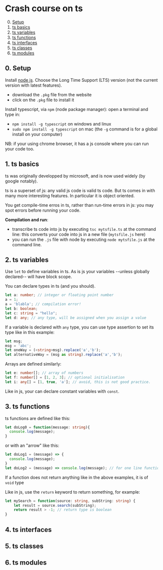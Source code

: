 # Crash course on ts

0. [Setup](#tssetup)
1. [ts basics](#tsbas)
2. [ts variables](#tsvar)
3. [ts functions](#tsfn)
4. [ts interfaces](#tsint)
5. [ts classes](#tsclass)
6. [ts modules](#tsmod)

<a name="tssetup"></a>
## 0. Setup

Install [node js](https://nodejs.org/en/).
Choose the Long Time Support (LTS) version (not the current version with latest features).
- download the `.pkg` file from the website
- click on the `.pkg` file to install it

Install typescript, via `npm` (node package manager): open a terminal and type in:
- `npm install -g typescript` on windows and linux
- `sudo npm install -g typescript` on mac
(the `-g` command is for a global install on your computer)

NB: if your using chrome browser, it has a js console where you can run your code too.

<a name="tsbas"></a>
## 1. ts basics
ts was originally developped by microsoft, and is now used widely (by google notably).

ts is a superset of js: any valid js code is valid ts code. But ts comes in with many more interesting features. In particular it is object oriented.

You get compile-time erros in ts, rather than run-time errors in js: you may spot errors before running your code.

**Compilation and run**:
- transcribe ts code into js by executing `tsc mytsfile.ts` at the command line: this converts your code into js in a new file (`mytsfile.js` here)
- you can run the `.js` file with node by executing `node mytsfile.js` at the command line.



<a name="tsvar"></a>
## 2. ts variables
Use `let` to define variables in ts. As is js your variables --unless globally declared-- will have block scope.

You can declare types in ts (and you should).
```ts
let a: number; // integer or floating point number
a = 1;
a = 'blabla'; // compilation error!
let b: boolean;
let c: string = "hello";
let d: any; // any type, will be assigned when you assign a value
```
If a variable is declared with `any` type, you can use type assertion to set its type like in this example:
```ts
let msg;
msg = 'abc';
let oneWay = (<string>msg).replace('a','b');
let alternativeWay = (msg as string).replace('a','b');
```

Arrays are defined similarly:
```ts
let e: number[]; // array of numbers
let f: number[] = [1, 2, 3]; // optional initialisation
let i: any[] = [1, true, 'a']; // avoid, this is not good practice.
```
Like in js, your can declare constant variables with `const`.


<a name="tsfn"></a>
## 3. ts functions
ts functions are defined like this:
```ts
let doLog0 = function(message: string){
  console.log(message);
}
```
or with an "arrow" like this:
```ts
let doLog1 = (message) => {
  console.log(message);
}
let doLog2 = (message) => console.log(message); // for one line functions only
```
If a function does not return anything like in the above examples, it is of `void` type

Like in js, use the `return` keyword to return something, for example:
```ts
let mySearch = function(source: string, subString: string) {
    let result = source.search(subString);
    return result > -1; // return type is boolean
}
```

<a name="tsint"></a>
## 4. ts interfaces

<a name="tsclass"></a>
## 5. ts classes


<a name="tsmod"></a>
## 6. ts modules



